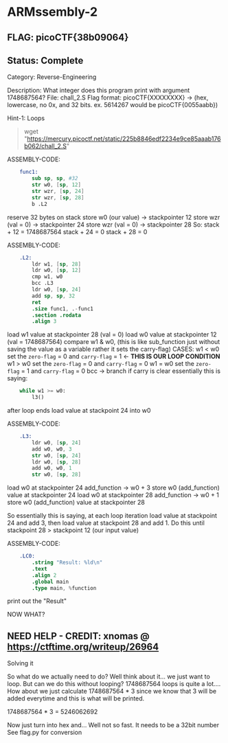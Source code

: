 # ARMssembly-2

## FLAG: picoCTF{38b09064}

## Status: Complete

Category: Reverse-Engineering

Description: What integer does this program print with argument 1748687564? File: chall_2.S Flag format: picoCTF{XXXXXXXX} -> (hex, lowercase, no 0x, and 32 bits. ex. 5614267 would be picoCTF{0055aabb})

Hint-1: Loops

> wget "https://mercury.picoctf.net/static/225b8846edf2234e9ce85aaab176b062/chall_2.S"

ASSEMBLY-CODE:

```S
    func1:
        sub sp, sp, #32
        str w0, [sp, 12]
        str wzr, [sp, 24]
        str wzr, [sp, 28]
        b .L2
```

reserve 32 bytes on stack
store w0 (our value) -> stackpointer 12
store wzr (val = 0) -> stackpointer 24
store wzr (val = 0) -> stackpointer 28
So:
stack + 12 = 1748687564
stack + 24 = 0
stack + 28 = 0

ASSEMBLY-CODE:

```S
    .L2:
        ldr w1, [sp, 28]
        ldr w0, [sp, 12]
        cmp w1, w0
        bcc .L3
        ldr w0, [sp, 24]
        add sp, sp, 32
        ret
        .size func1, .-func1
        .section .rodata
        .align 3
```

load w1 value at stackpointer 28 (val = 0)
load w0 value at stackpointer 12 (val = 1748687564)
compare w1 & w0, (this is like sub_function just without saving the value as a variable rather it sets the carry-flag)
CASES:
    w1 < w0 set the `zero-flag` = 0 and `carry-flag` = 1 <- **THIS IS OUR LOOP CONDITION**
    w1 > w0 set the `zero-flag` = 0 and `carry-flag` = 0
    w1 = w0 set the `zero-flag` = 1 and `carry-flag` = 0
bcc -> branch if carry is clear
essentially this is saying:

```python
    while w1 >= w0:
        l3()
```

after loop ends load value at stackpoint 24 into w0

ASSEMBLY-CODE:

```S
    .L3:
        ldr w0, [sp, 24]
        add w0, w0, 3
        str w0, [sp, 24]
        ldr w0, [sp, 28]
        add w0, w0, 1
        str w0, [sp, 28]
```

load w0 at stackpointer 24
add_function -> w0 + 3
store w0 (add_function) value at stackpointer 24
load w0 at stackpointer 28
add_function -> w0 + 1
store w0 (add_function) value at stackpointer 28

So essentially this is saying, at each loop iteration load value at stackpoint 24 and add 3, then load value at stackpoint 28 and add 1. Do this until stackpoint 28 > stackpoint 12 (our input value)

ASSEMBLY-CODE:

```S
    .LC0:
        .string "Result: %ld\n"
        .text
        .align 2
        .global main
        .type main, %function
```

print out the "Result"

NOW WHAT?

## NEED HELP - CREDIT: xnomas @ <https://ctftime.org/writeup/26964>

Solving it

So what do we actually need to do? Well think about it... we just want to loop. But can we do this without looping? 1748687564 loops is quite a lot.... How about we just calculate 1748687564 * 3 since we know that 3 will be added everytime and this is what will be printed.

1748687564 * 3 = 5246062692

Now just turn into hex and... Well not so fast. It needs to be a 32bit number
See flag.py for conversion
